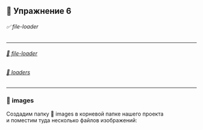 ## :briefcase: Упражнение 6

###### ✅ file-loader
***
###### [:link: file-loader](https://www.npmjs.com/package/file-loader)
###### [:link: loaders](https://webpack.js.org/loaders/)
***
### :open_file_folder: images

Создадим папку  :open_file_folder: images в корневой папке нашего проекта<br/>
и поместим туда несколько файлов изображений: